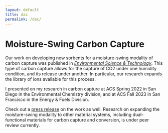 ```yaml
---
layout: default
title: dac
permalink: /dac/
---
```


# Moisture-Swing Carbon Capture

Our work on developing new sorbents for a moisture-swing modality of carbon capture was published in [_Environmental Science & Technology_](https://pubs.acs.org/doi/full/10.1021/acs.est.3c02543). This type of carbon capture allows for the capture of CO2 under one humidity condition, and its release under another. In particular, our research expands the library of ions available for this process.

​I presented on my research in carbon capture at ACS Spring 2022 in San Diego in the Environmental Chemistry division, and at ACS Fall 2023 in San Francisco in the Energy & Fuels Division.

​Check out a [press release](https://www.mccormick.northwestern.edu/news/articles/2023/10/pulling-carbon-dioxide-straight-from-the-air/) on the work as well. Research on expanding the moisture-swing modality to other material systems, including dual-functional materials for carbon capture and conversion, is under peer review currently.
